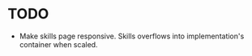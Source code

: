 # TODO

* Make skills page responsive.
  Skills overflows into implementation's container when scaled.